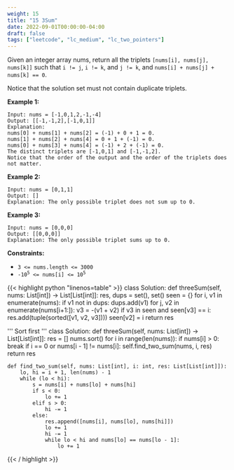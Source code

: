 ```yaml
---
weight: 15
title: "15 3Sum"
date: 2022-09-01T00:00:00-04:00
draft: false
tags: ["leetcode", "lc_medium", "lc_two_pointers"]
---
```


Given an integer array nums, return all the triplets `[nums[i], nums[j], nums[k]]` such that `i != j`, `i != k`, and `j != k`, and `nums[i] + nums[j] + nums[k] == 0`.

Notice that the solution set must not contain duplicate triplets.

**Example 1:**
```
Input: nums = [-1,0,1,2,-1,-4]
Output: [[-1,-1,2],[-1,0,1]]
Explanation: 
nums[0] + nums[1] + nums[2] = (-1) + 0 + 1 = 0.
nums[1] + nums[2] + nums[4] = 0 + 1 + (-1) = 0.
nums[0] + nums[3] + nums[4] = (-1) + 2 + (-1) = 0.
The distinct triplets are [-1,0,1] and [-1,-1,2].
Notice that the order of the output and the order of the triplets does not matter.
```
**Example 2:**
```
Input: nums = [0,1,1]
Output: []
Explanation: The only possible triplet does not sum up to 0.
```
**Example 3:**
```
Input: nums = [0,0,0]
Output: [[0,0,0]]
Explanation: The only possible triplet sums up to 0.
```

**Constraints:**
- `3 <= nums.length <= 3000`
- <code>-10<sup>5</sup> <= nums[i] <= 10<sup>5</sup></code>

<div class="tabs"></div>
<div class="tab-content">
<div id="python" class="lang">
{{< highlight python "linenos=table" >}}
class Solution:
    def threeSum(self, nums: List[int]) -> List[List[int]]:
        res, dups = set(), set()
        seen = {}
        for i, v1 in enumerate(nums):
            if v1 not in dups:
                dups.add(v1)
                for j, v2 in enumerate(nums[i+1:]):
                    v3 = -(v1 + v2)
                    if v3 in seen and seen[v3] == i:
                        res.add(tuple(sorted([v1, v2, v3])))
                    seen[v2] = i
        return res


'''
Sort first
'''
class Solution:
    def threeSum(self, nums: List[int]) -> List[List[int]]:
        res = []
        nums.sort()
        for i in range(len(nums)):
            if nums[i] > 0:
                break
            if i == 0 or nums[i - 1] != nums[i]:
                self.find_two_sum(nums, i, res)
        return res

    def find_two_sum(self, nums: List[int], i: int, res: List[List[int]]):
        lo, hi = i + 1, len(nums) - 1
        while (lo < hi):
            s = nums[i] + nums[lo] + nums[hi]
            if s < 0:
                lo += 1
            elif s > 0:
                hi -= 1
            else:
                res.append([nums[i], nums[lo], nums[hi]])
                lo += 1
                hi -= 1
                while lo < hi and nums[lo] == nums[lo - 1]:
                    lo += 1
{{< / highlight >}}
</div>
</div>
